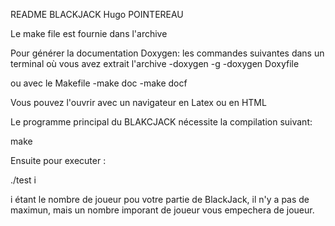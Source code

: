README BLACKJACK Hugo POINTEREAU

Le make file est fournie dans l'archive

Pour générer la documentation Doxygen:
les commandes suivantes dans un terminal où vous avez extrait l'archive
-doxygen -g
-doxygen Doxyfile  

ou avec le Makefile
-make doc
-make docf

Vous pouvez l'ouvrir avec un navigateur en Latex ou en HTML

Le programme principal du BLAKCJACK nécessite la compilation suivant:

make

Ensuite pour executer :

./test i

i étant le nombre de joueur pou votre partie de BlackJack, il n'y a pas de maximun, mais un nombre imporant de joueur vous empechera de joueur.

